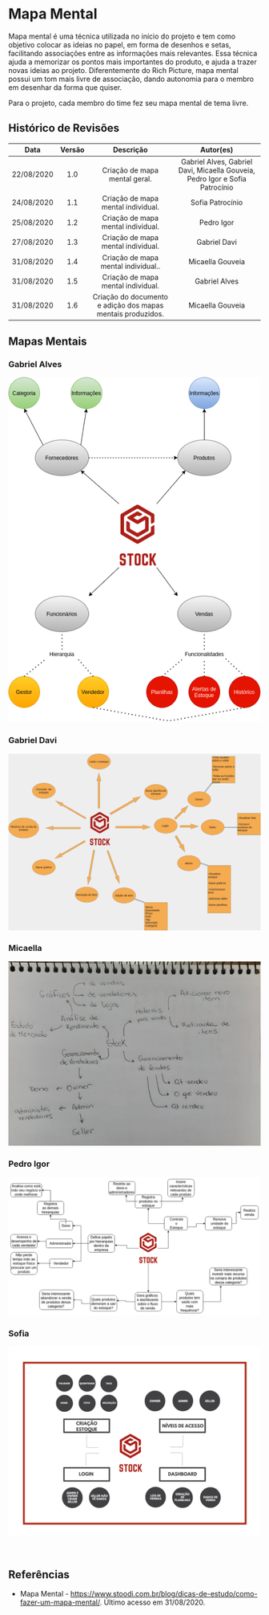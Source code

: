 # Mapa Mental

Mapa mental é uma técnica utilizada no início do projeto e tem como objetivo colocar as ideias no papel, em forma de desenhos e setas, facilitando associações entre as informações mais relevantes. Essa técnica ajuda a memorizar os pontos mais importantes do produto, e ajuda a trazer novas ideias ao projeto. Diferentemente do Rich Picture, mapa mental possui um tom mais livre de associação, dando autonomia para o membro em desenhar da forma que quiser.

Para o projeto, cada membro do time fez seu mapa mental de tema livre.

## Histórico de Revisões

|    Data    | Versão |         Descrição         |           Autor(es)            |
| :--------: | :----: | :-----------------------: | :----------------------------: |
| 22/08/2020 |  1.0   |  Criação de mapa mental geral. | Gabriel Alves, Gabriel Davi, Micaella Gouveia, Pedro Igor e Sofia Patrocínio | 
| 24/08/2020 |  1.1   |  Criação de mapa mental individual. | Sofia Patrocínio | 
| 25/08/2020 |  1.2   |  Criação de mapa mental individual.| Pedro Igor | 
| 27/08/2020 |  1.3   |  Criação de mapa mental individual. | Gabriel Davi | 
| 31/08/2020 |  1.4   |  Criação de mapa mental individual.. | Micaella Gouveia |
| 31/08/2020 |  1.5   |  Criação de mapa mental individual. | Gabriel Alves | 
| 31/08/2020 |  1.6   |  Criação do documento e adição dos mapas mentais produzidos. | Micaella Gouveia |

## Mapas Mentais

### Gabriel Alves
![Gabriel Alves](../assets/mapaMental/mapaMentalGabrielAlves.png)

### Gabriel Davi
![Gabriel Davi](../assets/mapaMental/mapaMentalGabrielDavi.png)

### Micaella
![Micaella](../assets/mapaMental/mapaMentalMicaella.jpg)

### Pedro Igor
![Pedro Igor](../assets/mapaMental/mapaMentalPedroIgor.png)

### Sofia
![Sofia](../assets/mapaMental/mapaMentalSofia.png)

<br>

## Referências
- Mapa Mental - <https://www.stoodi.com.br/blog/dicas-de-estudo/como-fazer-um-mapa-mental/>. Último acesso em 31/08/2020.